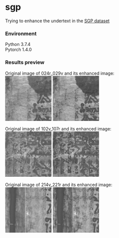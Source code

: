 # sgp
Trying to enhance the undertext in the [SGP dataset](http://openn.library.upenn.edu/)

### Environment
Python 3.7.4 <br />
Pytorch 1.4.0
<br />


### Results preview
Original image of 024r_029v and its enhanced image:
<br />
<img src='/results_preview/024r_029v_orig.png' width='150'>
<img src='/results_preview/024r_029v_enh.png' width='150'>
<br />

Original image of 102v_107r and its enhanced image:
<br />
<img src='/results_preview/102v_107r_orig.png' width='150'>
<img src='/results_preview/102v_107r_enh_lighter.png' width='150'>
<br />

Original image of 214v_221r and its enhanced image:
<br />
<img src='/results_preview/214v_221r_orig.png' width='150'>
<img src='/results_preview/214v_221r_enh.png' width='150'>
<br />
